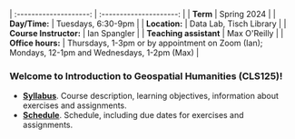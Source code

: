 | :--------------------: | :---------------------: |
|        **Term**        |       Spring 2024       |
|     **Day/Time:**      |   Tuesdays, 6:30-9pm    |
|     **Location:**      | Data Lab, Tisch Library |
| **Course Instructor:** |      Ian Spangler       |
| **Teaching assistant** |      Max O'Reilly       |
|   **Office hours:**    | Thursdays, 1-3pm or by appointment on Zoom (Ian); Mondays, 12-1pm and Wednesdays, 1-2pm (Max) |

### Welcome to Introduction to Geospatial Humanities (CLS125)!

* **[Syllabus](/syllabus/README.md)**. Course description, learning objectives, information about exercises and assignments.
* **[Schedule](/schedule/README.md)**. Schedule, including due dates for exercises and assignments.